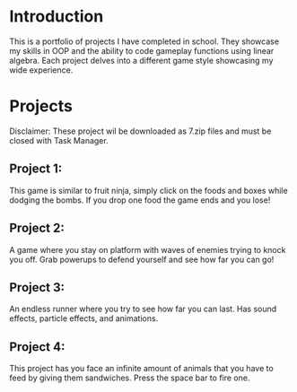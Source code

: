 # Introduction
This is a portfolio of projects I have completed in school. 
They showcase my skills in OOP and the ability to code gameplay functions using linear algebra. 
Each project delves into a different game style showcasing my wide experience. 

# Projects
Disclaimer: These project wil be downloaded as 7.zip files and must be closed with Task Manager.

## Project 1: 
This game is similar to fruit ninja, simply click on the foods and boxes while dodging the bombs. If you drop one food the game ends and you lose!

## Project 2:
A game where you stay on platform with waves of enemies trying to knock you off. Grab powerups to defend yourself and see how far you can go!

## Project 3: 
An endless runner where you try to see how far you can last. Has sound effects, particle effects, and animations. 

## Project 4:
This project has you face an infinite amount of animals that you have to feed by giving them sandwiches. Press the space bar to fire one.
